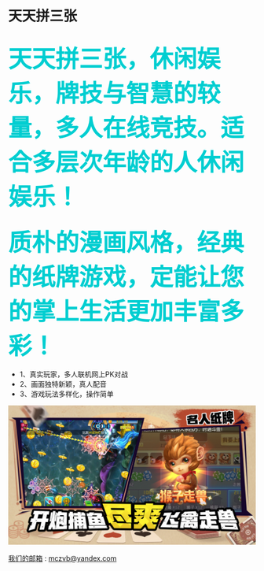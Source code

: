 # 天天拼三张


##  <font color=#00CED1	 size=18 face="微软雅黑">天天拼三张，休闲娱乐，牌技与智慧的较量，多人在线竞技。适合多层次年龄的人休闲娱乐！</font>  ##





### <font color=#00CED1	 size=18 face="微软雅黑">质朴的漫画风格，经典的纸牌游戏，定能让您的掌上生活更加丰富多彩！</font> ###


* 1、真实玩家，多人联机网上PK对战
* 2、画面独特新颖，真人配音
* 3、游戏玩法多样化，操作简单

![image](https://github.com/yay604882/mingrenzhipai/blob/master/111.jpg)





[我们的邮箱](mczvb@yandex.com) : [mczvb@yandex.com](mczvb@yandex.com)
